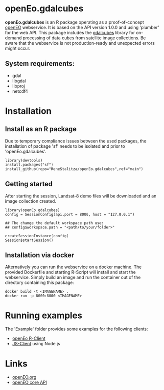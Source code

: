 # openEo.gdalcubes

**openEo.gdalcubes** is an R package operating as a proof-of-concept [openEO](http://openeo.org/) webservice. It is based on the API version 1.0.0 and using 'plumber' for the web API. This package includes the [gdalcubes](https://github.com/appelmar/gdalcubes) library for on-demand processing of data cubes from satellite image collections. Be aware that the webservice is not production-ready and unexpected errors might occur.

## System requirements:
* gdal
* libgdal
* libproj
* netcdf4

# Installation
## Install as an R package
Due to temporary compliance issues between the used packages, the installation of package 'sf' needs to be isolated and prior to 'openEo.gdalcubes'.
```
library(devtools)
install.packages("sf")
install_github(repo="ReneStalitza/openEo.gdalcubes",ref="main")
```

## Getting started
After starting the session, Landsat-8 demo files will be downloaded and an image collection created.
```
library(openEo.gdalcubes)
config = SessionConfig(api.port = 8000, host = "127.0.0.1")

## The change the default workspace path use:
## config$workspace.path = "<path/to/your/folder>"

createSessionInstance(config)
Session$startSession()

```

## Installation via docker
Alternatively you can run the webservice on a docker machine. The provided Dockerfile and starting R-Script will install and start the webservice. Simply build an image and run the container out of the directory containing this package:
```
docker build -t <IMAGENAME> .
docker run -p 8000:8000 <IMAGENAME>
```

# Running examples
The 'Example' folder provides some examples for the following clients:
* [openEo R-Client](https://github.com/Open-EO/openeo-r-client)
* [JS-Client](https://github.com/Open-EO/openeo-js-client) using Node.js


# Links
* [openEO.org](http://openeo.org/)
* [openEO core API](https://api.openeo.org/)
